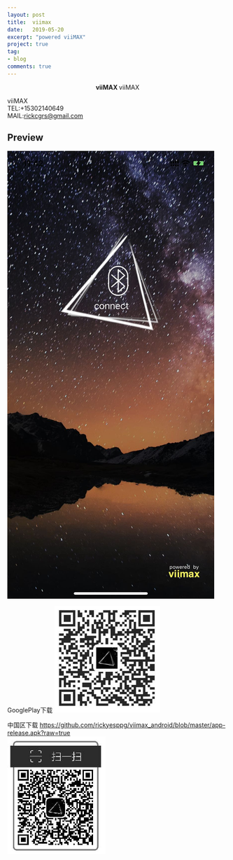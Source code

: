 ```yaml
---
layout: post
title:  viimax
date:   2019-05-20
excerpt: "powered viiMAX"
project: true
tag:
- blog
comments: true
---
```

 
    
<center><b> viiMAX </b>viiMAX</center>
     
viiMAX    
TEL:+15302140649    
MAIL:rickcgrs@gmail.com   <br>



## Preview

 ![avatar](/assets/img/viimax.png)
	
	 
 
 
GooglePlay下载 
![avatar](/assets/img/guowai.png) 

中国区下载 https://github.com/rickyesppg/viimax_android/blob/master/app-release.apk?raw=true  
![avatar](/assets/img/guonei.png) 

 
 

 
 
 